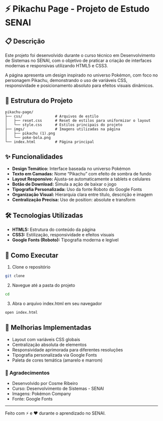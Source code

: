 # ⚡ Pikachu Page - Projeto de Estudo SENAI

## 📋 Descrição

Este projeto foi desenvolvido durante o curso técnico em Desenvolvimento de Sistemas no SENAI, com o objetivo de praticar a criação de interfaces modernas e responsivas utilizando HTML5 e CSS3.

A página apresenta um design inspirado no universo Pokémon, com foco no personagem Pikachu, demonstrando o uso de variáveis CSS, responsividade e posicionamento absoluto para efeitos visuais dinâmicos.


## 📂 Estrutura do Projeto

```
pikachu-page/
├── css/               # Arquivos de estilo
│   ├── reset.css      # Reset de estilos para uniformizar o layout
│   └── style.css      # Estilos principais do projeto
├── imgs/              # Imagens utilizadas na página
│   ├── pikachu (1).png
│   └── poke-bola.png
└── index.html         # Página principal
```

## ✨ Funcionalidades

- **Design Temático:** Interface baseada no universo Pokémon
- **Texto em Camadas:** Nome “Pikachu” com efeito de sombra de fundo
- **Layout Responsivo:** Ajusta-se automaticamente a tablets e celulares
- **Botão de Download:** Simula a ação de baixar o jogo
- **Tipografia Personalizada:** Uso da fonte Roboto do Google Fonts
- **Organização Visual:** Hierarquia clara entre título, descrição e imagem
- **Centralização Precisa:** Uso de position: absolute e transform

## 🛠️ Tecnologias Utilizadas

- **HTML5:** Estrutura do conteúdo da página
- **CSS3:** Estilização, responsividade e efeitos visuais
- **Google Fonts (Roboto):** Tipografia moderna e legível

## 🚀 Como Executar

1. Clone o repositório
```bash
git clone 
```

2. Navegue até a pasta do projeto
```bash
cd 
```

3. Abra o arquivo index.html em seu navegador
```bash
open index.html
```

## 🌟 Melhorias Implementadas

- Layout com variáveis CSS globais
- Centralização absoluta de elementos
- Responsividade aprimorada para diferentes resoluções
- Tipografia personalizada via Google Fonts
- Paleta de cores temática (amarelo e marrom)


### 🙏 Agradecimentos

- Desenvolvido por Cosme Ribeiro
- Curso: Desenvolvimento de Sistemas - SENAI
- Imagens: Pokémon Company
- Fonte: Google Fonts

---

Feito com ⚡ e ❤️ durante o aprendizado no SENAI.
